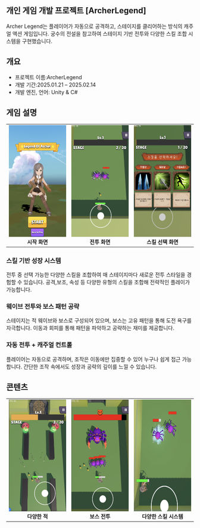 ## 개인 게임 개발 프로젝트 [ArcherLegend]
Archer Legend는 플레이어가 자동으로 공격하고, 
스테이지를 클리어하는 방식의 캐주얼 액션 게임입니다.
궁수의 전설을 참고하여 스테이지 기반 전투와 다양한 스킬 조합 시스템을 구현했습니다.

## 개요
- 프로젝트 이름:ArcherLegend
- 개발 기간:2025.01.21 – 2025.02.14  
- 개발 엔진, 언어: Unity & C#  

## 게임 설명
<table>
  <tr>
    <td align="center" width="33%">
      <img src="Assets/ArcherPic3.png" height="300px"><br>
      <b>시작 화면</b>
    </td>
    <td align="center" width="33%">
      <img src="Archerpic4.png" height="300px"><br>
      <b>전투 화면</b>
    </td>
    <td align="center" width="33%">
      <img src="Assets/ArcherPic2.png" height="300px"><br>
      <b>스킬 선택 화면</b>
    </td>
  </tr>
</table>

### 스킬 기반 성장 시스템
전투 중 선택 가능한 다양한 스킬을 조합하여 매 스테이지마다 새로운 전투 스타일을 경험할 수 있습니다. 공격,보조,
속성 등 다양한 유형의 스킬을 조합해 전략적인 플레이가 가능합니다.

### 웨이브 전투와 보스 패턴 공략
스테이지는 적 웨이브와 보스로 구성되어 있으며, 보스는 고유 패턴을 통해 도전 욕구를 자극합니다. 이동과 회피를 
통해 패턴을 파악하고 공략하는 재미를 제공합니다.

### 자동 전투 + 캐주얼 컨트롤
플레이어는 자동으로 공격하며, 조작은 이동에만 집중할 수 있어 누구나 쉽게 접근 가능합니다. 간단한 조작 속에서도 
성장과 공략의 깊이를 느낄 수 있습니다.
## 콘텐츠

<table>
  <tr>
    <td align="center" width="33%">
      <img src="ArcherPic5.png" height="300px"><br>
      <b>다양한 적</b>
    </td>
    <td align="center" width="33%">
      <img src="Assets/ArcherPic1.png" height="300px"><br>
      <b>보스 전투</b>
    </td>
    <td align="center" width="33%">
      <img src="ArcherPic6.png" height="300px"><br>
      <b>다양한 스킬 시스템</b>
    </td>
  </tr>
</table>







